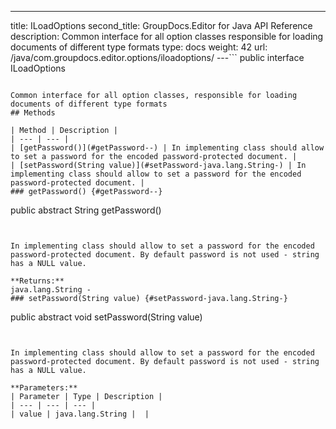 ---
title: ILoadOptions
second_title: GroupDocs.Editor for Java API Reference
description: Common interface for all option classes responsible for loading documents of different type formats
type: docs
weight: 42
url: /java/com.groupdocs.editor.options/iloadoptions/
---```
public interface ILoadOptions
```

Common interface for all option classes, responsible for loading documents of different type formats
## Methods

| Method | Description |
| --- | --- |
| [getPassword()](#getPassword--) | In implementing class should allow to set a password for the encoded password-protected document. |
| [setPassword(String value)](#setPassword-java.lang.String-) | In implementing class should allow to set a password for the encoded password-protected document. |
### getPassword() {#getPassword--}
```
public abstract String getPassword()
```


In implementing class should allow to set a password for the encoded password-protected document. By default password is not used - string has a NULL value.

**Returns:**
java.lang.String - 
### setPassword(String value) {#setPassword-java.lang.String-}
```
public abstract void setPassword(String value)
```


In implementing class should allow to set a password for the encoded password-protected document. By default password is not used - string has a NULL value.

**Parameters:**
| Parameter | Type | Description |
| --- | --- | --- |
| value | java.lang.String |  |

